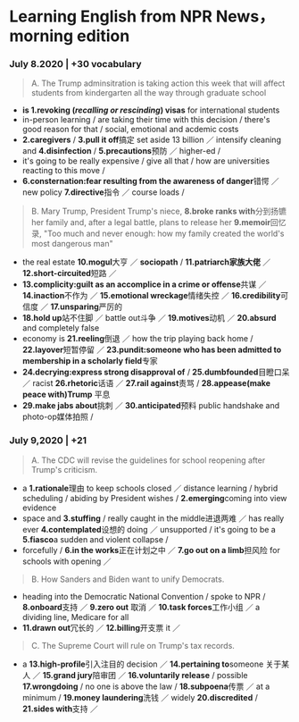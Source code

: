 # Learning English from NPR News， morning edition
### July 8.2020 | +30 vocabulary
> A. The Trump adminsitration is taking action this week that will affect students from kindergarten all the way through graduate school
* **is 1.revoking (*recalling or rescinding*) visas** for international students
* in-person learning / are taking their time with this decision / there's good reason for that / social, emotional and acdemic costs
* **2.caregivers** / **3.pull it off**搞定 set aside 13 billion ／ intensify cleaning and **4.disinfection** / **5.precautions**预防 ／ higher-ed / 
* it's going to be really expensive / give all that / how are universities reacting to this move / 
* **6.consternation:fear resulting from the awareness of danger**错愕 ／ new policy **7.directive**指令 ／ course loads / 
> B. Mary Trump, President Trump's niece, **8.broke ranks with**分到扬镳 her family and, after a legal battle, plans to release her **9.memoir**回忆录, "Too much and never enough: how my family created the world's most dangerous man"
* the real estate **10.mogul**大亨 ／ **sociopath** / **11.patriarch家族大佬** ／ **12.short-circuited**短路 ／ 
* **13.complicity:guilt as an accomplice in a crime or offense**共谋 ／ **14.inaction**不作为 ／ **15.emotional wreckage**情绪失控 ／ **16.credibility**可信度 ／ **17.unsparing**严厉的
* **18.hold up**站不住脚 ／ battle out斗争 ／ **19.motives**动机 ／ **20.absurd** and completely false 
* economy is **21.reeling**倒退 ／ how the trip playing back home / **22.layover**短暂停留 ／ **23.pundit:someone who has been admitted to membership in a scholarly field**专家
* **24.decrying:express strong disapproval of** / **25.dumbfounded**目瞪口呆 ／ racist **26.rhetoric**话语 ／ **27.rail against**责骂 / **28.appease(make peace with)Trump** 平息 
* **29.make jabs about**挑刺 ／ **30.anticipated**预料 public handshake and photo-op媒体拍照 / 

### July 9,2020 | +21
>A. The CDC will revise the guidelines for school reopening after Trump's criticism.
* a **1.rationale**理由 to keep schools closed ／ distance learning / hybrid scheduling / abiding by President wishes / **2.emerging**coming into view evidence 
* space and **3.stuffing** / really caught in the middle进退两难 ／ has really ever **4.contemplated**设想的 doing ／ unsupported / it's going to be a **5.fiasco**a sudden and violent collapse /
* forcefully / **6.in the works**正在计划之中 ／ **7.go out on a limb**担风险 for schools with opening ／ 
>B. How Sanders and Biden want to unify Democrats.
* heading into the Democratic National Convention / spoke to NPR / **8.onboard**支持 ／ **9.zero out** 取消 ／ **10.task forces**工作小组 ／ a dividing line, Medicare for all 
* **11.drawn out**冗长的 ／ **12.billing**开支票 it ／ 
>C. The Supreme Court will rule on Trump's tax records.
* a **13.high-profile**引入注目的 decision ／ **14.pertaining to**someone 关于某人 ／ **15.grand jury**陪审团 ／ **16.voluntarily release** / possible **17.wrongdoing** /  no one is above the law / **18.subpoena**传票 ／ at a minimum / **19.money laundering**洗钱 ／ widely **20.discredited** / **21.sides with**支持 ／ 
